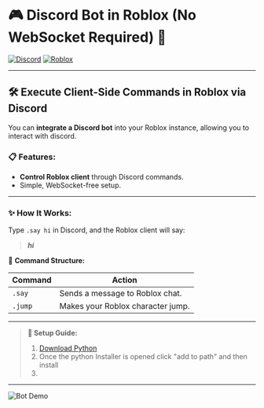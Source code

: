# **🎮 Discord Bot in Roblox (No WebSocket Required) 🤖**

[![Discord](https://img.shields.io/badge/Discord-Bot-7289da?logo=discord&logoColor=white)](https://discord.com)
[![Roblox](https://img.shields.io/badge/Roblox-Scripted-red?logo=roblox)](https://roblox.com)

---

## 🛠 **Execute Client-Side Commands in Roblox via Discord**

You can **integrate a Discord bot** into your Roblox instance, allowing you to interact with discord.

### 📋 **Features:**
- **Control Roblox client** through Discord commands.
- Simple, WebSocket-free setup.

---

### ✨ **How It Works:**

Type `.say hi` in Discord, and the Roblox client will say:

> _**hi**_ 

🎯 **Command Structure:**

| Command  | Action                         |
|----------|---------------------------------|
| `.say`   | Sends a message to Roblox chat. |
| `.jump`  | Makes your Roblox character jump. |

---

> **🔧 Setup Guide:**  
> 1. [Download Python](https://www.python.org/)
> 2. Once the python Installer is opened click "add to path" and then install
> 3. 

---

![Bot Demo](https://yourimageurl.com/demo.gif)

